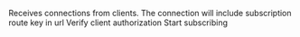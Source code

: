 Receives connections from clients.
The connection will include subscription route key in url
Verify client authorization
Start subscribing
